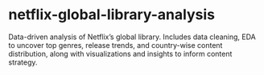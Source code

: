 # netflix-global-library-analysis
Data-driven analysis of Netflix’s global library. Includes data cleaning, EDA to uncover top genres, release trends, and country-wise content distribution, along with visualizations and insights to inform content strategy.
